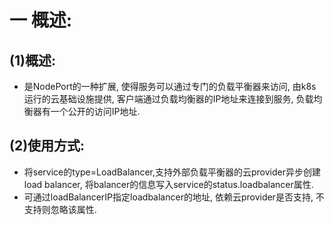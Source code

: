 # 一 概述:
## (1)概述:
- 是NodePort的一种扩展, 使得服务可以通过专门的负载平衡器来访问, 由k8s运行的云基础设施提供, 客户端通过负载均衡器的IP地址来连接到服务, 负载均衡器有一个公开的访问IP地址.

## (2)使用方式:
- 将service的type=LoadBalancer,支持外部负载平衡器的云provider异步创建load balancer, 将balancer的信息写入service的status.loadbalancer属性.
- 可通过loadBalancerIP指定loadbalancer的地址, 依赖云provider是否支持, 不支持则忽略该属性.
